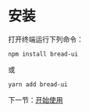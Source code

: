 # 安装

打开终端运行下列命令：

```
npm install bread-ui
```

或

```
yarn add bread-ui
```

下一节：[开始使用](#/doc/get-started)